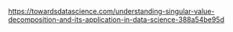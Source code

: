 https://towardsdatascience.com/understanding-singular-value-decomposition-and-its-application-in-data-science-388a54be95d
